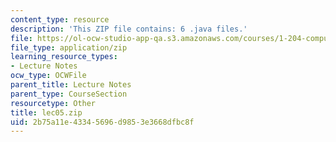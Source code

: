 ```yaml
---
content_type: resource
description: 'This ZIP file contains: 6 .java files.'
file: https://ol-ocw-studio-app-qa.s3.amazonaws.com/courses/1-204-computer-algorithms-in-systems-engineering-spring-2010/2b75a11e43345696d9853e3668dfbc8f_lec05.zip
file_type: application/zip
learning_resource_types:
- Lecture Notes
ocw_type: OCWFile
parent_title: Lecture Notes
parent_type: CourseSection
resourcetype: Other
title: lec05.zip
uid: 2b75a11e-4334-5696-d985-3e3668dfbc8f
---
```

